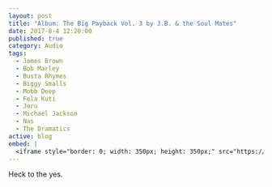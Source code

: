 ```yaml
---
layout: post
title: "Album: The Big Payback Vol. 3 by J.B. & the Soul Mates"
date: 2017-8-4 12:20:00
published: true
category: Audio
tags:
  - James Brown
  - Bob Marley
  - Busta Rhymes
  - Biggy Smalls
  - Mobb Deep
  - Fela Kuti
  - Jeru
  - Michael Jackson
  - Nas
  - The Dramatics
active: blog
embed: |
  <iframe style="border: 0; width: 350px; height: 350px;" src="https://bandcamp.com/EmbeddedPlayer/album=1875397314/size=large/bgcol=ffffff/linkcol=de270f/minimal=true/transparent=true/" seamless><a href="http://amerigo.bandcamp.com/album/j-b-the-soul-mates-the-big-payback-vol-3-instrumentals">J.B. &amp; The Soul Mates: The Big Payback Vol. 3 [Instrumentals] by Amerigo Gazaway</a></iframe>
---
```


Heck to the yes.
